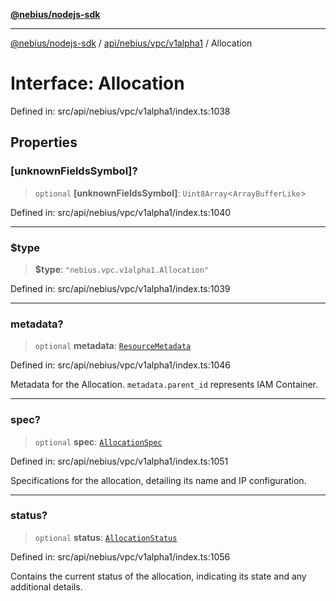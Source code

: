 [**@nebius/nodejs-sdk**](../../../../../README.md)

***

[@nebius/nodejs-sdk](../../../../../README.md) / [api/nebius/vpc/v1alpha1](../README.md) / Allocation

# Interface: Allocation

Defined in: src/api/nebius/vpc/v1alpha1/index.ts:1038

## Properties

### \[unknownFieldsSymbol\]?

> `optional` **\[unknownFieldsSymbol\]**: `Uint8Array`\<`ArrayBufferLike`\>

Defined in: src/api/nebius/vpc/v1alpha1/index.ts:1040

***

### $type

> **$type**: `"nebius.vpc.v1alpha1.Allocation"`

Defined in: src/api/nebius/vpc/v1alpha1/index.ts:1039

***

### metadata?

> `optional` **metadata**: [`ResourceMetadata`](../../../common/v1/interfaces/ResourceMetadata.md)

Defined in: src/api/nebius/vpc/v1alpha1/index.ts:1046

Metadata for the Allocation.
 `metadata.parent_id` represents IAM Container.

***

### spec?

> `optional` **spec**: [`AllocationSpec`](AllocationSpec.md)

Defined in: src/api/nebius/vpc/v1alpha1/index.ts:1051

Specifications for the allocation, detailing its name and IP configuration.

***

### status?

> `optional` **status**: [`AllocationStatus`](AllocationStatus.md)

Defined in: src/api/nebius/vpc/v1alpha1/index.ts:1056

Contains the current status of the allocation, indicating its state and any additional details.
